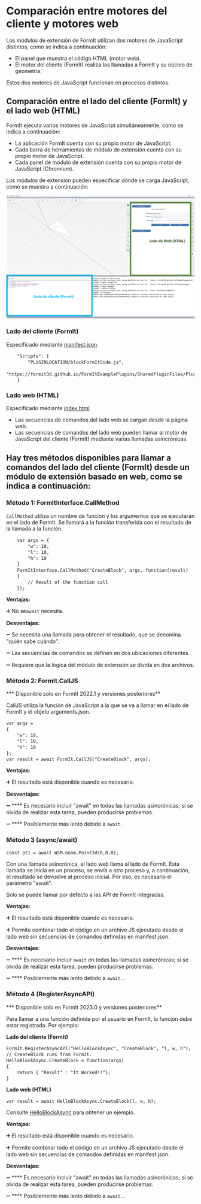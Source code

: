 # Comparación entre motores del cliente y motores web

Los módulos de extensión de FormIt utilizan dos motores de JavaScript distintos, como se indica a continuación:

* El panel que muestra el código HTML (motor web).
* El motor del cliente (FormIt) realiza las llamadas a FormIt y su núcleo de geometría.

Estos dos motores de JavaScript funcionan en procesos distintos.

## **Comparación entre el lado del cliente (FormIt) y el lado web (HTML)**

FormIt ejecuta varios motores de JavaScript simultáneamente, como se indica a continuación:

* La aplicación FormIt cuenta con su propio motor de JavaScript.
* Cada barra de herramientas de módulo de extensión cuenta con su propio motor de JavaScript.
* Cada panel de módulo de extensión cuenta con su propio motor de JavaScript (Chromium).

Los módulos de extensión pueden especificar dónde se carga JavaScript, como se muestra a continuación:

![](../../../.gitbook/assets/d14.png)

### Lado del cliente (FormIt)

Especificado mediante [manifest.json](https://github.com/FormIt3D/FormItExamplePlugins/blob/master/HelloBlockAsync/v23\_0/manifest.json#L8)

```
    "Scripts": [
        "PLUGINLOCATION/blockFormItSide.js",
        "https://formit3d.github.io/FormItExamplePlugins/SharedPluginFiles/PluginUtils18_0.js"
    ]
```

### Lado web (HTML)

Especificado mediante [index.html](https://github.com/FormIt3D/FormItExamplePlugins/blob/master/HelloBlockAsync/v23\_0/index.html#L7)

* Las secuencias de comandos del lado web se cargan desde la página web.
* Las secuencias de comandos del lado web pueden llamar al motor de JavaScript del cliente (FormIt) mediante varias llamadas asincrónicas.

## Hay tres métodos disponibles para llamar a comandos del lado del cliente (FormIt) desde un módulo de extensión basado en web, como se indica a continuación:

### Método 1: FormItInterface.CallMethod

`CallMethod` utiliza un nombre de función y los argumentos que se ejecutarán en el lado de FormIt. Se llamará a la función transferida con el resultado de la llamada a la función.

```
    var args = {
        "w": 10,
        "l": 10,
        "h": 10
    }
    FormItInterface.CallMethod("CreateBlock", args, function(result)
    {
        // Result of the function call
    });
```

**Ventajas:**

➕ No se`await` necesita.

**Desventajas:**

➖ Se necesita una llamada para obtener el resultado, que se denomina "quién sabe cuándo".

➖ Las secuencias de comandos se definen en dos ubicaciones diferentes.

➖ Requiere que la lógica del módulo de extensión se divida en dos archivos.

### **Método 2: FormIt.CallJS**

*** Disponible solo en FormIt 2022.1 y versiones posteriores**

CallJS utiliza la función de JavaScript a la que se va a llamar en el lado de FormIt y el objeto arguments.json.

```
var args =
{
    "w": 10,
    "l": 10,
    "h": 10
};
var result = await FormIt.CallJS("CreateBlock", args);
```

**Ventajas:**

➕ El resultado está disponible cuando es necesario.

**Desventajas:**

➖ **** Es necesario incluir "await" en todas las llamadas asincrónicas; si se olvida de realizar esta tarea, pueden producirse problemas.

➖ **** Posiblemente más lento debido a `await`.

### **Método 3 (async/await)**

```
const pt1 = await WSM.Geom.Point3d(0,0,0);
```

Con una llamada asincrónica, el lado web llama al lado de FormIt. Esta llamada se inicia en un proceso, se envía a otro proceso y, a continuación, el resultado se devuelve al proceso inicial. Por eso, es necesario el parámetro "await".

Solo se puede llamar por defecto a las API de FormIt integradas.

**Ventajas:**

➕ El resultado está disponible cuando es necesario.

➕ Permite combinar todo el código en un archivo JS ejecutado desde el lado web sin secuencias de comandos definidas en manifest.json.

**Desventajas:**

➖ **** Es necesario incluir `await` en todas las llamadas asincrónicas; si se olvida de realizar esta tarea, pueden producirse problemas.

➖ **** Posiblemente más lento debido a `await.`.

### Método 4 (RegisterAsyncAPI)

*** Disponible solo en FormIt 2023.0 y versiones posteriores**

Para llamar a una función definida por el usuario en FormIt, la función debe estar registrada. Por ejemplo:

**Lado del cliente (FormIt)**

```
FormIt.RegisterAsyncAPI("HelloBlockAsync", "CreateBlock", "l, w, h");
// CreateBlock runs from FormIt.
HelloBlockAsync.CreateBlock = function(args)
{
    return { "Result" : "It Worked!!"};
}
```

**Lado web (HTML)**

```
var result = await HelloBlockAsync.CreateBlock(l, w, h);
```

Consulte [HelloBlockAsync](https://github.com/FormIt3D/FormItExamplePlugins/tree/master/HelloBlockAsync/v23\_0) para obtener un ejemplo.

**Ventajas:**

➕ El resultado está disponible cuando es necesario.

➕ Permite combinar todo el código en un archivo JS ejecutado desde el lado web sin secuencias de comandos definidas en manifest.json.

**Desventajas:**

➖ **** Es necesario incluir "await" en todas las llamadas asincrónicas; si se olvida de realizar esta tarea, pueden producirse problemas.

➖ **** Posiblemente más lento debido a `await.`.

##
